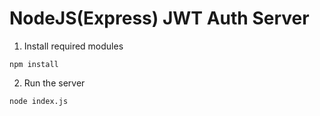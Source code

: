 # NodeJS(Express) JWT Auth Server

1. Install required modules
```
npm install
```

2. Run the server
```
node index.js
```

